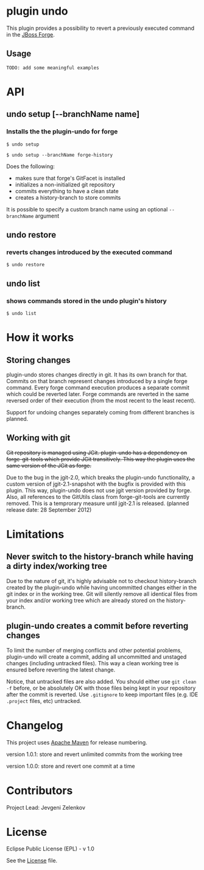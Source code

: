 # plugin undo

This plugin provides a possibility to revert a previously executed command in the [JBoss Forge](http://forge.jboss.org/).

## Usage
```
TODO: add some meaningful examples
```

# API

## undo setup [--branchName name]

### Installs the the plugin-undo for forge

```
$ undo setup

$ undo setup --branchName forge-history
```

Does the following:
* makes sure that forge's GitFacet is installed
* initializes a non-initialized git repository
* commits everything to have a clean state
* creates a history-branch to store commits

It is possible to specify a custom branch name using an optional `--branchName` argument

## undo restore

### reverts changes introduced by the executed command

```
$ undo restore
```

## undo list

### shows commands stored in the undo plugin's history

```
$ undo list
```


# How it works

## Storing changes

plugin-undo stores changes directly in git. It has its own branch for that. Commits on that branch represent changes introduced by a single forge command. Every forge command execution produces a separate commit which could be reverted later. Forge commands are reverted in the same reversed order of their execution (from the most recent to the least recent).

Support for undoing changes separately coming from different branches is planned.


## Working with git

~~Git repository is managed using JGit. plugin-undo has a dependency on forge-git-tools which provide JGit transitively. This way the plugin uses the same version of the JGit as forge.~~

Due to the bug in the jgit-2.0, which breaks the plugin-undo functionality, a custom version of jgit-2.1-snapshot with the bugfix is provided with this plugin. This way, plugin-undo does not use jgit version provided by forge. Also, all references to the GitUtils class from forge-git-tools are currently removed. This is a temprorary measure until jgit-2.1 is released. (planned release date: 28 September 2012)


# Limitations

## Never switch to the history-branch while having a dirty index/working tree

Due to the nature of git, it's highly advisable not to checkout history-branch created by the plugin-undo while having uncommitted changes either in the git index or in the working tree. Git will silently remove all identical files from your index and/or working tree which are already stored on the history-branch.


## plugin-undo creates a commit before reverting changes

To limit the number of merging conflicts and other potential problems, plugin-undo will create a commit, adding all uncommitted and unstaged changes (including untracked files). This way a clean working tree is ensured before reverting the latest change.

Notice, that untracked files are also added. You should either use `git clean -f` before, or be absolutely OK with those files being kept in your repository after the commit is reverted. Use `.gitignore` to keep important files (e.g. IDE `.project` files, etc) untracked.


# Changelog

This project uses [Apache Maven](http://maven.apache.org/) for release numbering.

version 1.0.1: store and revert unlimited commits from the working tree

version 1.0.0: store and revert one commit at a time


# Contributors

Project Lead: Jevgeni Zelenkov


# License

Eclipse Public License (EPL) - v 1.0

See the [License](http://github.com/forge/plugin-undo/blob/master/License) file.

